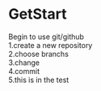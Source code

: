 # GetStart
Begin to use git/github  
1.create a new repository  
2.choose branchs  
3.change  
4.commit  
5.this is in the test  
